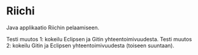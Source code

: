 # Riichi
Java applikaatio Riichin pelaamiseen.

Testi muutos 1: kokeilu Eclipsen ja Gitin yhteentoimivuudesta.
Testi muutos 2: kokeilu Gitin ja Eclipsen yhteentoimivuudesta (toiseen suuntaan).
